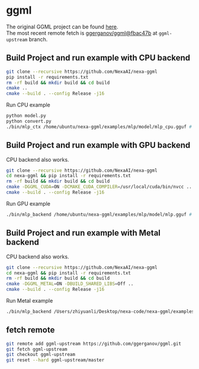 # ggml
The original GGML project can be found [here](https://github.com/ggerganov/ggml).  
The most recent remote fetch is [ggerganov/ggml@fbac47b](https://github.com/ggerganov/ggml/commit/fbac47bf5ea0d2f92bc98bbc79a915ad7477e3e0) at `ggml-upstream` branch.

## Build Project and run example with CPU backend
```bash
git clone --recursive https://github.com/NexaAI/nexa-ggml
pip install -r requirements.txt
rm -rf build && mkdir build && cd build
cmake ..
cmake --build . --config Release -j16
```
Run CPU example
```bash
python model.py
python convert.py
./bin/mlp_ctx /home/ubuntu/nexa-ggml/examples/mlp/model/mlp_cpu.gguf # run CPU example
```

## Build Project and run example with GPU backend
CPU backend also works.
```bash
git clone --recursive https://github.com/NexaAI/nexa-ggml
cd nexa-ggml && pip install -r requirements.txt
rm -rf build && mkdir build && cd build
cmake -DGGML_CUDA=ON -DCMAKE_CUDA_COMPILER=/usr/local/cuda/bin/nvcc ..
cmake --build . --config Release -j16
```

Run GPU example
```bash
./bin/mlp_backend /home/ubuntu/nexa-ggml/examples/mlp/model/mlp.gguf # run CUDA example
```

## Build Project and run example with Metal backend
CPU backend also works.
```bash
git clone --recursive https://github.com/NexaAI/nexa-ggml
cd nexa-ggml && pip install -r requirements.txt
rm -rf build && mkdir build && cd build
cmake -DGGML_METAL=ON -DBUILD_SHARED_LIBS=Off ..
cmake --build . --config Release -j16
```

Run Metal example
```bash
./bin/mlp_backend /Users/zhiyuanli/Desktop/nexa-code/nexa-ggml/examples/mlp/model/mlp.gguf
```

## fetch remote
```bash
git remote add ggml-upstream https://github.com/ggerganov/ggml.git
git fetch ggml-upstream
git checkout ggml-upstream
git reset --hard ggml-upstream/master
```
